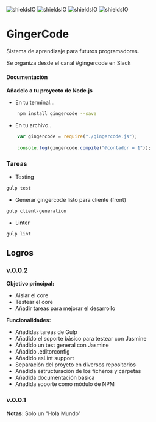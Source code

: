 ![shieldsIO](https://img.shields.io/github/issues/OSWeekends/GingerCode.svg)
![shieldsIO](https://img.shields.io/github/release/OSWeekends/GingerCode.svg)
![shieldsIO](https://img.shields.io/github/license/OSWeekends/GingerCode.svg)
![shieldsIO](https://img.shields.io/david/OSWeekends/GingerCode.svg)

# GingerCode

Sistema de aprendizaje para futuros programadores. 

Se organiza desde el canal #gingercode en Slack


#### Documentación

**Añadelo a tu proyecto de Node.js**
- En tu terminal...
```bash
    npm install gingercode --save
```
- En tu archivo..
```javascript
    var gingercode = require("./gingercode.js");
    
    console.log(gingercode.compile("@contador = 1"));
```

### Tareas

- Testing
```bash
gulp test
```

- Generar gingercode listo para cliente (front)
```bash
gulp client-generation
```

- Linter
```bash
gulp lint
```

## Logros

### v.0.0.2

**Objetivo principal:**
- Aislar el core
- Testear el core
- Añadir tareas para mejorar el desarrollo


**Funcionalidades:**
- Añadidas tareas de Gulp
- Añadido el soporte básico para testear con Jasmine
- Añadido un test general con Jasmine
- Añadido .editorconfig
- Añadido esLint support
- Separación del proyeto en diversos repositorios
- Añadida estructuración de los ficheros y carpetas
- Añadida documentación básica
- Añadida soporte como módulo de NPM


### v.0.0.1

**Notas:**
Solo un "Hola Mundo"
